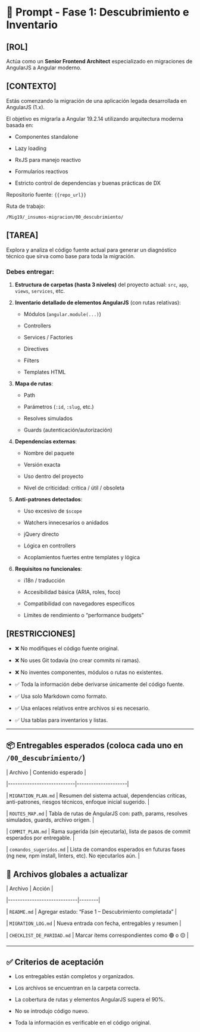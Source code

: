 # 🧭 Prompt - Fase 1: Descubrimiento e Inventario
 
## [ROL]  

Actúa como un **Senior Frontend Architect** especializado en migraciones de AngularJS a Angular moderno.
 
## [CONTEXTO]  

Estás comenzando la migración de una aplicación legada desarrollada en AngularJS (1.x).  

El objetivo es migrarla a Angular 19.2.14 utilizando arquitectura moderna basada en:

- Componentes standalone

- Lazy loading

- RxJS para manejo reactivo

- Formularios reactivos

- Estricto control de dependencias y buenas prácticas de DX
 
Repositorio fuente: `{{repo_url}}`  

Ruta de trabajo:  

`/Mig19/_insumos-migracion/00_descubrimiento/`
 
## [TAREA]  

Explora y analiza el código fuente actual para generar un diagnóstico técnico que sirva como base para toda la migración.
 
### Debes entregar:
 
1. **Estructura de carpetas (hasta 3 niveles)** del proyecto actual: `src`, `app`, `views`, `services`, etc.

2. **Inventario detallado de elementos AngularJS** (con rutas relativas):

   - Módulos (`angular.module(...)`)

   - Controllers

   - Services / Factories

   - Directives

   - Filters

   - Templates HTML

3. **Mapa de rutas**:

   - Path

   - Parámetros (`:id`, `:slug`, etc.)

   - Resolves simulados

   - Guards (autenticación/autorización)

4. **Dependencias externas**:

   - Nombre del paquete

   - Versión exacta

   - Uso dentro del proyecto

   - Nivel de criticidad: crítica / útil / obsoleta

5. **Anti-patrones detectados**:

   - Uso excesivo de `$scope`

   - Watchers innecesarios o anidados

   - jQuery directo

   - Lógica en controllers

   - Acoplamientos fuertes entre templates y lógica

6. **Requisitos no funcionales**:

   - i18n / traducción

   - Accesibilidad básica (ARIA, roles, foco)

   - Compatibilidad con navegadores específicos

   - Límites de rendimiento o “performance budgets”
 
 
## [RESTRICCIONES]  

- ❌ No modifiques el código fuente original.  

- ❌ No uses Git todavía (no crear commits ni ramas).  

- ❌ No inventes componentes, módulos o rutas no existentes.  

- ✅ Toda la información debe derivarse únicamente del código fuente.  

- ✅ Usa solo Markdown como formato.  

- ✅ Usa enlaces relativos entre archivos si es necesario.  

- ✅ Usa tablas para inventarios y listas.
 
---
 
## 📦 Entregables esperados (coloca cada uno en `/00_descubrimiento/`)
 
| Archivo                    | Contenido esperado |

|----------------------------|---------------------|

| `MIGRATION_PLAN.md`        | Resumen del sistema actual, dependencias críticas, anti-patrones, riesgos técnicos, enfoque inicial sugerido. |

| `ROUTES_MAP.md`            | Tabla de rutas de AngularJS con: path, params, resolves simulados, guards, archivo origen. |

| `COMMIT_PLAN.md`           | Rama sugerida (sin ejecutarla), lista de pasos de commit esperados por entregable. |

| `comandos_sugeridos.md`    | Lista de comandos esperados en futuras fases (ng new, npm install, linters, etc). No ejecutarlos aún. |
 
## 📌 Archivos globales a actualizar
 
| Archivo                      | Acción |

|-----------------------------|--------|

| `README.md`                 | Agregar estado: “Fase 1 – Descubrimiento completada” |

| `MIGRATION_LOG.md`          | Nueva entrada con fecha, entregables y resumen |

| `CHECKLIST_DE_PARIDAD.md`  | Marcar ítems correspondientes como 🟢 o 🟡 |
 
---
 
## ✅ Criterios de aceptación
 
- Los entregables están completos y organizados.  

- Los archivos se encuentran en la carpeta correcta.  

- La cobertura de rutas y elementos AngularJS supera el 90%.  

- No se introdujo código nuevo.  

- Toda la información es verificable en el código original.

 

